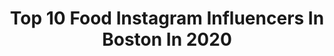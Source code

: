 ---
title: Top 10 Food Instagram Influencers In Boston In 2020
description: >-
  Find top food Instagram influencers in Boston in 2020. Most popular hashtags: #boston #bostonblogger #newengland #bostonma.
platform: Instagram
profiles:
  - username: "hungrysavory"
    fullname: >-
      Food Blog
    location: "United States"
    followers: 6983
    engagement: 1349
    commentsToLikes: 0.002877
    avatar: "https://scontent-lhr8-1.cdninstagram.com/v/t51.2885-19/s320x320/47689715_2135578086757074_8694829805176094720_n.jpg?_nc_ht=scontent-lhr8-1.cdninstagram.com&_nc_ohc=z67exV8wHYgAX9HK7Fw&oh=cbb243d8268755512d78df3b931312fa&oe=5EBA5AB1"
    verified: false
    hashtags: "#hawaiilife, #hawaii, #tbt, #drinks"
  - username: "alyssakstevens"
    fullname: >-
      Alyssa Stevens
    location: "United States"
    followers: 6955
    engagement: 553
    commentsToLikes: 0.092185
    avatar: "https://scontent-lhr8-1.cdninstagram.com/v/t51.2885-19/s320x320/21827301_482541652122552_8374775435052974080_n.jpg?_nc_ht=scontent-lhr8-1.cdninstagram.com&_nc_ohc=RJ6kzRfdezkAX_JYVKX&oh=6678df32ba134cd6442ec1a1d2428a09&oe=5EBCE142"
    verified: false
    hashtags: "#longweekendvibes, #citystreets, #hermes, #floridasun"
  - username: "beantownbitez"
    fullname: >-
      Boston Food
    location: "United States"
    followers: 3501
    engagement: 1760
    commentsToLikes: 0.126146
    avatar: "https://scontent-lhr8-1.cdninstagram.com/v/t51.2885-19/s320x320/66145127_1251125935061529_7526877164868730880_n.jpg?_nc_ht=scontent-lhr8-1.cdninstagram.com&_nc_ohc=gKr0a9AlWxkAX-UCxUe&oh=a7fd00d0cb6889acd84a9e6024cc82ea&oe=5EBC01CE"
    verified: false
    hashtags: "#buyagiftcard"
  - username: "whatsemeating"
    fullname: >-
      Emily🦋
    location: "United States"
    followers: 11976
    engagement: 1400
    commentsToLikes: 0.065341
    avatar: "https://scontent-ams4-1.cdninstagram.com/v/t51.2885-19/s320x320/68662509_2358244534273079_8472354987484119040_n.jpg?_nc_ht=scontent-ams4-1.cdninstagram.com&_nc_ohc=UlFV6bYRd1sAX9k8RsG&oh=a81f48494bcaaf7f2b721b25e6f094f8&oe=5EBB0CCE"
    verified: false
    hashtags: "#wholefoods, #arcticchar, #balance, #justaddcollagen"
  - username: "nomnom_boston"
    fullname: >-
      yusra • ইউসরা | boston
    location: "United States"
    followers: 70755
    engagement: 306
    commentsToLikes: 0.022510
    avatar: "https://scontent-lhr8-1.cdninstagram.com/v/t51.2885-19/s320x320/66607111_511877786234368_3313158916258398208_n.jpg?_nc_ht=scontent-lhr8-1.cdninstagram.com&_nc_ohc=P5RvsV8BPmgAX83d7qw&oh=6255324cbb3f736e5d4fc53ed616d431&oe=5EBB42E9"
    verified: false
    hashtags: "#ritzfriedchicken, #cartagena, #experiencewindsor, #supportlocal"
  - username: "ninak.eats"
    fullname: >-
      Boston Foodie | Nina
    location: "United States"
    followers: 7504
    engagement: 493
    commentsToLikes: 0.132115
    avatar: "https://scontent-ams4-1.cdninstagram.com/v/t51.2885-19/s320x320/57619140_507844093083040_5827957594865532928_n.jpg?_nc_ht=scontent-ams4-1.cdninstagram.com&_nc_ohc=mhy8FMx7-aEAX8uuew-&oh=cd90a17774830295ec276335c8b15ea2&oe=5EAB0EC7"
    verified: false
    hashtags: "#robatayaki, #getfat, #dessertgram, #eatingnola"
  - username: "ashley15c"
    fullname: >-
      Ashley Cunningham
    location: "United States"
    followers: 23406
    engagement: 415
    commentsToLikes: 0.033512
    avatar: "https://scontent-ams4-1.cdninstagram.com/v/t51.2885-19/s320x320/92354111_1032208157174843_1832968162191081472_n.jpg?_nc_ht=scontent-ams4-1.cdninstagram.com&_nc_ohc=9OvqIfQiyowAX9xlxeh&oh=a0abe053a207380ba0ad23c24677d7ff&oe=5EBB20B1"
    verified: false
    hashtags: "#bostonma, #instadaily, #confidentlybeautiful, #boston"
  - username: "azulenaroyer"
    fullname: >-
      Azulena Royer
    location: "United States"
    followers: 41521
    engagement: 184
    commentsToLikes: 0.140584
    avatar: "https://scontent-lhr8-1.cdninstagram.com/v/t51.2885-19/s320x320/80037958_651273895615699_4691464533439414272_n.jpg?_nc_ht=scontent-lhr8-1.cdninstagram.com&_nc_ohc=BLzgIBWlOwgAX_9A3eS&oh=596b7f85e0cfecc3bb8dcfc860390234&oe=5EBB5A1F"
    verified: false
    hashtags: "#ltkunder50, #ltkspring, #pinklilyboutique, #ltkfit"
  - username: "whatzoeeeats"
    fullname: >-
      zoe💕23🍴hungry
    location: "United States"
    followers: 15290
    engagement: 1030
    commentsToLikes: 0.136260
    avatar: "https://scontent-ams4-1.cdninstagram.com/v/t51.2885-19/s320x320/75231146_428973297770770_2620693188939087872_n.jpg?_nc_ht=scontent-ams4-1.cdninstagram.com&_nc_ohc=XBv6HdYJm5QAX9Qi9BX&oh=8b37e8800aca12e10d4c3d733aa308e4&oe=5EBB9BF8"
    verified: false
    hashtags: "#toasttuesday, #rallyforrestaurants"
  - username: "amyytran"
    fullname: >-
      Amy Tran
    location: "United States"
    followers: 103829
    engagement: 323
    commentsToLikes: 0.014751
    avatar: "https://scontent-amt2-1.cdninstagram.com/v/t51.2885-19/s320x320/74676927_2594634283962483_9021078226809651200_n.jpg?_nc_ht=scontent-amt2-1.cdninstagram.com&_nc_ohc=poJlTYOzxkgAX-FOk6w&oh=e3de3069cf0af0e964d12210ad98cb0d&oe=5EB72B1B"
    verified: false
    hashtags: "#cnd, #cnynails, #dancepartytealdawn, #essieflyingsolo"
---